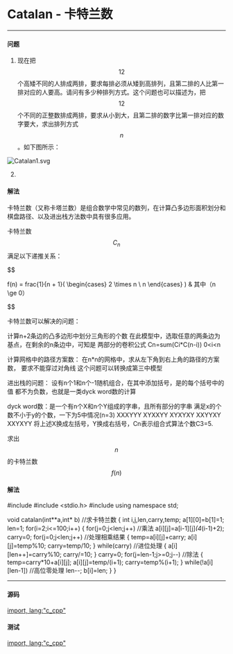 <script type="text/javascript" src="https://cdn.mathjax.org/mathjax/latest/MathJax.js?config=TeX-AMS-MML_HTMLorMML"/></script>

# Catalan - 卡特兰数

--------

#### 问题

1. 现在把$$ 12 $$个高矮不同的人排成两排，要求每排必须从矮到高排列，且第二排的人比第一排对应的人要高。请问有多少种排列方式。这个问题也可以描述为，把$$ 12 $$个不同的正整数排成两排，要求从小到大，且第二排的数字比第一排对应的数字要大，求出排列方式$$ n $$。如下图所示：

![Catalan1.svg](../res/Catalan1.svg)

2. 

#### 解法

卡特兰数（又称卡塔兰数）是组合数学中常见的数列，在计算凸多边形面积划分和棋盘路径、以及进出栈方法数中具有很多应用。

卡特兰数$$ C_{n} $$满足以下递推关系：

$$

f(n) = frac{1}{n + 1}(
        \begin{cases}
        2 \times n \\
        n
        \end{cases}
        ) & 其中（n \ge 0）

$$

卡特兰数可以解决的问题：

计算n+2条边的凸多边形中划分三角形的个数
在此模型中，选取任意的两条边为基点，在剩余的n条边中，可知是
两部分的卷积公式 Cn=sum(Ci*C(n-i)) 0<i<n

计算网格中的路径方案数：
在n*n的网格中，求从左下角到右上角的路径的方案数，
要求不能穿过对角线
这个问题可以转换成第三中模型

进出栈的问题：
设有n个1和n个-1随机组合，在其中添加括号，是的每个括号中的值
都不为负数，也就是一类dyck word数的计算

dyck word数：是一个有n个X和n个Y组成的字串，且所有部分的字串
满足x的个数不小于y的个数，一下为5中情况(n=3)
XXXYYY XYXXYY XYXYXY XXYYXY XXYXYY
将上述X换成左括号，Y换成右括号，Cn表示组合式算法个数C3=5.

求出$$ n $$的卡特兰数$$ f(n) $$

#### 解法

#include <iostream>
#include <stdio.h>
#include <cmath>
using namespace std;


void catalan(int**a,int* b)  //求卡特兰数
{
    int i,j,len,carry,temp;
    a[1][0]=b[1]=1;
    len=1;
    for(i=2;i<=100;i++)
    {
        for(j=0;j<len;j++)    //乘法
            a[i][j]=a[i-1][j]*(4*(i-1)+2);
        carry=0;
        for(j=0;j<len;j++)    //处理相乘结果
        {
            temp=a[i][j]+carry;
            a[i][j]=temp%10;
            carry=temp/10;
        }
        while(carry)    //进位处理
        {
            a[i][len++]=carry%10;
            carry/=10;
        }
        carry=0;
        for(j=len-1;j>=0;j--) //除法
        {
            temp=carry*10+a[i][j];
            a[i][j]=temp/(i+1);
            carry=temp%(i+1);
        }
        while(!a[i][len-1])     //高位零处理
            len--;
        b[i]=len;
    }
}

--------

#### 源码

[import, lang:"c_cpp"](../../../src/CombinatorialMathematics/Catalan.h)

#### 测试

[import, lang:"c_cpp"](../../../src/CombinatorialMathematics/Catalan.cpp)
